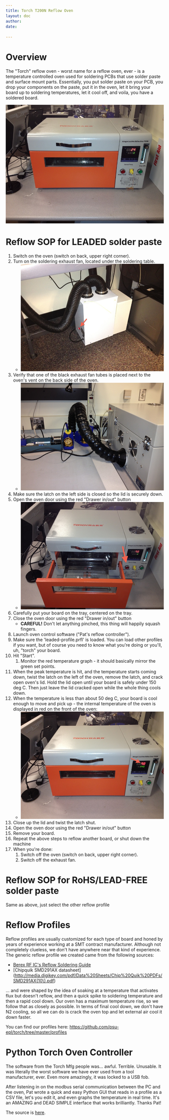 ```yaml
---
title: Torch T200N Reflow Oven
layout: doc
author: 
date: 

---
```


# Overview

The "Torch" reflow oven - worst name for a reflow oven, ever - is a temperature controlled oven used for soldering PCBs that use solder paste and surface mount parts. Essentially, you put solder paste on your PCB, you drop your components on the paste, put it in the oven, let it bring your board up to soldering temperatures, let it cool off, and voila, you have a soldered board.

![Torch T200N+ Reflow Oven](images/Torch_ovenClosed_24C.JPG)

# Reflow SOP for LEADED solder paste

1. Switch on the oven (switch on back, upper right corner).
1. Turn on the soldering exhaust fan, located under the soldering table.
   - ![](images/Soldering_exhaustFan_on.JPG)
1. Verify that one of the black exhaust fan tubes is placed next to the oven's vent on the back side of the oven.
   - ![](images/Torch_exhaustSetup.JPG)
1. Make sure the latch on the left side is closed so the lid is securely down.
1. Open the oven door using the red "Drawer in/out" button
   - ![](images/Torch_ovenOpened_70C.JPG)
1. Carefully put your board on the tray, centered on the tray.
1. Close the oven door using the red "Drawer in/out" button
   - **CAREFUL!** Don't let anything pinched, this thing will happily squash fingers.
1. Launch oven control software ("Pat's reflow controller").
1. Make sure the 'leaded-profile.prfl' is loaded. You can load other profiles if you want, but of course you need to know what you're doing or you'll, uh, "torch" your board.
1. Hit "Start".
   1. Monitor the red temperature graph - it should basically mirror the green set points.
1. When the peak temperature is hit, and the temperature starts coming down, twist the latch on the left of the oven, remove the latch, and crack open oven's lid. Hold the lid open until your board is safely under 150 deg C. Then just leave the lid cracked open while the whole thing cools down.
1. When the temperature is less than about 50 deg C, your board is cool enough to move and pick up - the internal temperature of the oven is displayed in red on the front of the oven:
    - ![](images/Torch_ovenClosed_70C.JPG)
1. Close up the lid and twist the latch shut.
1. Open the oven door using the red "Drawer in/out" button
1. Remove your board.
1. Repeat the above steps to reflow another board, or shut down the machine
1. When you're done:
   1. Switch off the oven (switch on back, upper right corner).
   1. Switch off the exhaust fan.

# Reflow SOP for RoHS/LEAD-FREE solder paste

Same as above, just select the other reflow profile 

# Reflow Profiles

Reflow profiles are usually customized for each type of board and honed by years of experience working at a SMT contract manufacturer. Although not completely clueless, we don't have anywhere near that kind of experience. The generic reflow profile we created came from the following sources:

- [Berex RF IC's Reflow Soldering Guide](http://www.berex.com/Products/Documents/Guides/BeRex-Reflow_Soldering_Guide_for_Surface_Mount_Device.pdf)
- [Chipquik SMD291AX datasheet](http://media.digikey.com/pdf/Data%20Sheets/Chip%20Quik%20PDFs/SMD291AX(10\).pdf)

... and were shaped by the idea of soaking at a temperature that activates flux but doesn't reflow, and then a quick spike to soldering temperature and then a rapid cool down. Our oven has a maximum temperature rise, so we follow that as closely as possible. In terms of final cool down, we don't have N2 cooling, so all we can do is crack the oven top and let external air cool it down faster.

You can find our profiles here: <https://github.com/psu-epl/torch/tree/master/profiles>

# Python Torch Oven Controller

The software from the Torch Mfg people was... awful. Terrible. Unusable. It was literally the worst software we have ever used from a tool manufacturer, ever. Even more amazingly, it was locked to a USB fob.

After listening in on the modbus serial communication between the PC and the oven, Pat wrote a quick and easy Python GUI that reads in a profile as a CSV file, let's you edit it, and even graphs the temperature in real time. It's an AMAZING and DEAD SIMPLE interface that works brilliantly. Thanks Pat!

The source is [here](https://github.com/psu-epl/torch).


